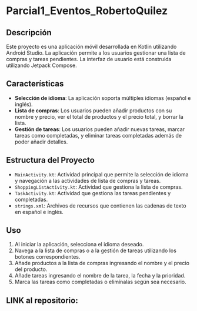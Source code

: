 # Parcial1_Eventos_RobertoQuilez

## Descripción

Este proyecto es una aplicación móvil desarrollada en Kotlin utilizando Android Studio. La aplicación permite a los usuarios gestionar una lista de compras y tareas pendientes. La interfaz de usuario está construida utilizando Jetpack Compose.

## Características

- **Selección de idioma**: La aplicación soporta múltiples idiomas (español e inglés).
- **Lista de compras**: Los usuarios pueden añadir productos con su nombre y precio, ver el total de productos y el precio total, y borrar la lista.
- **Gestión de tareas**: Los usuarios pueden añadir nuevas tareas, marcar tareas como completadas, y eliminar tareas completadas además de poder añadir detalles.

## Estructura del Proyecto

- `MainActivity.kt`: Actividad principal que permite la selección de idioma y navegación a las actividades de lista de compras y tareas.
- `ShoppingListActivity.kt`: Actividad que gestiona la lista de compras.
- `TaskActivity.kt`: Actividad que gestiona las tareas pendientes y completadas.
- `strings.xml`: Archivos de recursos que contienen las cadenas de texto en español e inglés.

## Uso

1. Al iniciar la aplicación, selecciona el idioma deseado.
2. Navega a la lista de compras o a la gestión de tareas utilizando los botones correspondientes.
3. Añade productos a la lista de compras ingresando el nombre y el precio del producto.
4. Añade tareas ingresando el nombre de la tarea, la fecha y la prioridad.
5. Marca las tareas como completadas o elimínalas según sea necesario.

## LINK al repositorio:
